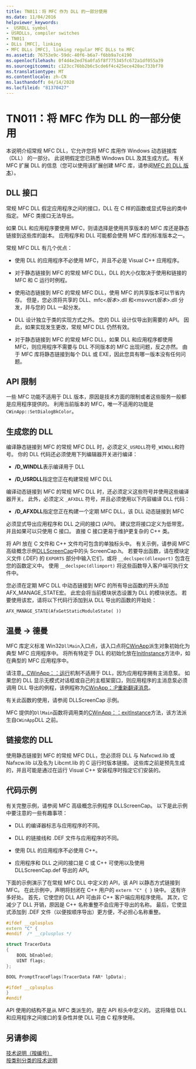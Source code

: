 ```yaml
---
title: TN011：将 MFC 作为 DLL 的一部分使用
ms.date: 11/04/2016
helpviewer_keywords:
- _USRDLL symbol
- USRDLLs, compiler switches
- TN011
- DLLs [MFC], linking
- MFC DLLs [MFC], linking regular MFC DLLs to MFC
ms.assetid: 76753e9c-59dc-40f6-b6a7-f6bb9a7c4190
ms.openlocfilehash: 0f4d4e2ed76a0fa5f8f775345fc672a1df055a39
ms.sourcegitcommit: c123cc76bb2b6c5cde6f4c425ece420ac733bf70
ms.translationtype: MT
ms.contentlocale: zh-CN
ms.lasthandoff: 04/14/2020
ms.locfileid: "81370427"
---
```

# <a name="tn011-using-mfc-as-part-of-a-dll"></a>TN011：将 MFC 作为 DLL 的一部分使用

本说明介绍常规 MFC DLL，它允许您将 MFC 库用作 Windows 动态链接库 （DLL） 的一部分。 此说明假定您已熟悉 Windows DLL 及其生成方式。 有关 MFC 扩展 DLL 的信息（您可以使用该扩展创建 MFC 库，请参阅[MFC 的 DLL 版本](../mfc/tn033-dll-version-of-mfc.md)）。

## <a name="dll-interfaces"></a>DLL 接口

常规 MFC DLL 假定应用程序之间的接口，DLL 在 C 样的函数或显式导出的类中指定。 MFC 类接口无法导出。

如果 DLL 和应用程序要使用 MFC，则请选择是使用共享版本的 MFC 库还是静态链接到这些库的副本。 应用程序和 DLL 可能都会使用 MFC 库的标准版本之一。

常规 MFC DLL 有几个优点：

- 使用 DLL 的应用程序不必使用 MFC，并且不必是 Visual C++ 应用程序。

- 对于静态链接到 MFC 的常规 MFC DLL，DLL 的大小仅取决于使用和链接的 MFC 和 C 运行时例程。

- 使用动态链接到 MFC 的常规 MFC DLL，使用 MFC 的共享版本可以节省内存。 但是，您必须将共享的 DLL、mfc\<*版本*>.dll 和\<msvvcrt*版本*>.dll 分发，并与您的 DLL 一起分发。

- DLL 设计独立于类的实现方式之外。 您的 DLL 设计仅导出到需要的 API。 因此，如果实现发生更改，常规 MFC DLL 仍然有效。

- 对于静态链接到 MFC 的常规 MFC DLL，如果 DLL 和应用程序都使用 MFC，则应用程序不需要与 DLL 不同版本的 MFC 出现问题，反之亦然。 由于 MFC 库将静态链接到每个 DLL 或 EXE，因此您具有哪一版本没有任何问题。

## <a name="api-limitations"></a>API 限制

一些 MFC 功能不适用于 DLL 版本，原因是技术方面的限制或者这些服务一般都是应用程序提供的。 利用当前版本的 MFC，唯一不适用的功能是 `CWinApp::SetDialogBkColor`。

## <a name="building-your-dll"></a>生成您的 DLL

编译静态链接到 MFC 的常规 MFC DLL 时，必须定义`_USRDLL`符号`_WINDLL`和符号。 你的 DLL 代码还必须使用下列编辑器开关进行编译：

- **/D_WINDLL**表示编译用于 DLL

- **/D_USRDLL**指定您正在构建常规 MFC DLL

编译动态链接到 MFC 的常规 MFC DLL 时，还必须定义这些符号并使用这些编译器开关。 此外，必须定义 `_AFXDLL` 符号，并且必须使用以下内容编译 DLL 代码：

- **/D_AFXDLL**指定您正在构建一个定期 MFC DLL，该 DLL 动态链接到 MFC

必须显式导出应用程序和 DLL 之间的接口 (API)。 建议您将接口定义为低带宽，并且如果可以只使用 C 接口。 直接 C 接口更易于维护更复杂的 C++ 类。

将 API 放在 C 文件和 C++ 文件均可包含的单独标头中。 有关示例，请参阅 MFC 高级概念示例[DLLScreenCap](../overview/visual-cpp-samples.md)中的头 ScreenCap.h。 若要导出函数，请在模块定义文件 (.DEF) 的 `EXPORTS` 部分中输入它们，或将 `__declspec(dllexport)` 包含在您的函数定义中。 使用 `__declspec(dllimport)` 将这些函数导入客户端可执行文件中。

您必须在定期 MFC DLL 中动态链接到 MFC 的所有导出函数的开头添加AFX_MANAGE_STATE宏。 此宏会将当前模块状态设置为 DLL 的模块状态。 若要使用该宏，请将以下代码行添加到从 DLL 导出的函数的开始处：

`AFX_MANAGE_STATE(AfxGetStaticModuleState( ))`

## <a name="winmain---dllmain"></a>温曼 -> 德曼

MFC 库定义标准 Win32`DllMain`入口点，该入口点将[CWinApp](../mfc/reference/cwinapp-class.md)派生对象初始化为典型 MFC 应用程序中。 将所有特定于 DLL 的初始化放在[InitInstance](../mfc/reference/cwinapp-class.md#initinstance)方法中，如在典型的 MFC 应用程序中。

请注意[，CWinApp：：运行](../mfc/reference/cwinapp-class.md#run)机制不适用于 DLL，因为应用程序拥有主消息泵。 如果您的 DLL 显示无模式对话框或自己的主框架窗口，则应用程序的主消息泵必须调用 DLL 导出的例程，该例程称为[CWinApp：:P重新翻译消息](../mfc/reference/cwinapp-class.md#pretranslatemessage)。

有关此函数的使用，请参阅 DLLScreenCap 示例。

MFC 提供的`DllMain`函数将调用类的[CWinApp：：exitInstance](../mfc/reference/cwinapp-class.md#exitinstance)方法，该方法派生自`CWinApp`DLL 之前。

## <a name="linking-your-dll"></a>链接您的 DLL

使用静态链接到 MFC 的常规 MFC DLL，您必须将 DLL 与 Nafxcwd.lib 或 Nafxcw.lib 以及名为 Libcmt.lib 的 C 运行时版本链接。 这些库之前是预先生成的，并且可能是通过在运行 Visual C++ 安装程序时指定它们安装的。

## <a name="sample-code"></a>代码示例

有关完整示例，请参阅 MFC 高级概念示例程序 DLLScreenCap。 以下是此示例中要注意的一些有趣事项：

- DLL 的编译器标志与应用程序的不同。

- DLL 的链接线和 .DEF 文件与应用程序的不同。

- 使用 DLL 的应用程序不必使用 C++。

- 应用程序和 DLL 之间的接口是 C 或 C++ 可使用以及使用 DLLScreenCap.def 导出的 API。

下面的示例演示了在常规 MFC DLL 中定义的 API，该 API 以静态方式链接到 MFC。 在此示例中，声明将封闭在 C++ 用户的 `extern "C" { }` 块中。 这有许多好处。 首先，它使您的 DLL API 可由非 C++ 客户端应用程序使用。 其次，它减少了 DLL 开销，原因是 C++ 名称重整不会应用于导出的名称。 最后，它使显式添加到 .DEF 文件（以便按顺序导出）更方便，不必担心名称重整。

```cpp
#ifdef __cplusplus
extern "C" {
#endif  /* __cplusplus */

struct TracerData
{
    BOOL bEnabled;
    UINT flags;
};

BOOL PromptTraceFlags(TracerData FAR* lpData);

#ifdef __cplusplus
}
#endif
```

API 使用的结构不是从 MFC 类派生的，是在 API 标头中定义的。 这将降低 DLL 和应用程序之间接口的复杂性并使 DLL 可由 C 程序使用。

## <a name="see-also"></a>另请参阅

[技术说明（按编号）](../mfc/technical-notes-by-number.md)<br/>
[按类别分类的技术说明](../mfc/technical-notes-by-category.md)
